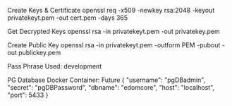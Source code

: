 Create Keys & Certificate
openssl req -x509 -newkey rsa:2048 -keyout privatekeyt.pem -out cert.pem -days 365

Get Decrypted Keys
openssl rsa -in privatekeyt.pem -out privatekey.pem

Create Public Key
openssl rsa -in privatekeyt.pem -outform PEM -pubout -out publickey.pem


Pass Phrase Used: development



PG Database Docker Container: Future
{
    "username": "pgDBadmin",
    "secret": "pgDBPassword",
    "dbname": "edomcore",
    "host": "localhost",
    "port": 5433
}